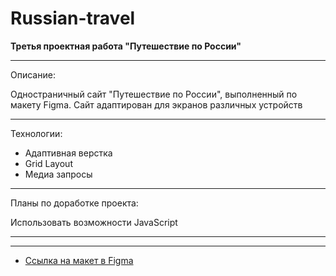 # Russian-travel

__Третья проектная работа "Путешествие по России"__

---
Описание:

Одностраничный сайт "Путешествие по России", выполненный по макету Figma. Сайт адаптирован для экранов различных устройств

---
Технологии:

* Адаптивная верстка
* Grid Layout
* Медиа запросы
---
Планы по доработке проекта:

Использовать возможности JavaScript

---
---
* [Ссылка на макет в Figma](https://www.figma.com/file/5S2WSbEFL6awjVWJ0NWL8Q/Sprint-3_-Russia-_-desktop-mobile?node-id=28503%3A0)

